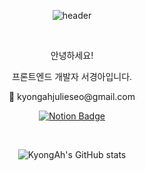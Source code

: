 <div align="center">
  
![header](https://capsule-render.vercel.app/api?type=Rounded&color=8f72dd&height=200&section=header&text=Kyong%20Ah's%20💻&fontSize=50&fontColor=000000)

<br>
 
  <div>
    <p>안녕하세요!</p>
    <p>프론트엔드 개발자 서경아입니다.</p>
    <p>📧 kyongahjulieseo@gmail.com</p>
  </div>
  
  [![Notion Badge](https://img.shields.io/badge/Notion-000000?style=for-the-badge&logo=Notion&logoColor=white&link=https://mammoth-decimal-777.notion.site/cb64ff8f9be44471a6416f94de5c8db3?v=f6e1ae9a6fa24a36b209d0a2574d589d)](https:https://mammoth-decimal-777.notion.site/cb64ff8f9be44471a6416f94de5c8db3?v=f6e1ae9a6fa24a36b209d0a2574d589d)
  
<!-- <h3>STACKS</h3>
<img src="https://img.shields.io/badge/javascript-181717?style=for-the-badge&logo=javascript&logoColor=white">
<img src="https://img.shields.io/badge/react-181717?style=for-the-badge&logo=react&logoColor=white">
<img src="https://img.shields.io/badge/vuedotjs-181717?style=for-the-badge&logo=vuedotjs&logoColor=white">
<img src="https://img.shields.io/badge/html5-181717?style=for-the-badge&logo=html5&logoColor=white">
<img src="https://img.shields.io/badge/css3-181717?style=for-the-badge&logo=css3&logoColor=white">
<img src="https://img.shields.io/badge/webstorm-181717?style=for-the-badge&logo=webstorm&logoColor=white"> -->

<br>

![KyongAh's GitHub stats](https://github-readme-stats.vercel.app/api?username=KyongAhSeo&show_icons=true&theme=buefy)
 
</div>
